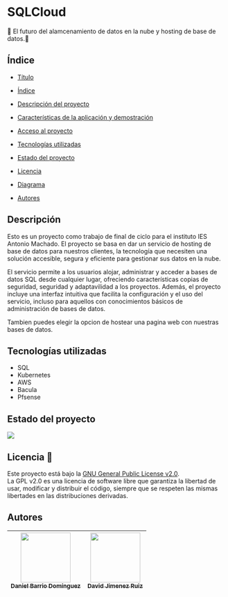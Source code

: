 # SQLCloud
:rocket: El futuro del alamcenamiento de datos en la nube y hosting de base de datos.:rocket:




## Índice

* [Título](#Proyecto-ASIR)

* [Índice](#Índice)

* [Descripción del proyecto](#descripción)

* [Características de la aplicación y demostración](#Características-de-la-aplicación-y-demostración)

* [Acceso al proyecto](#acceso-proyecto)

* [Tecnologías utilizadas](#Tecnologías-utilizadas)

* [Estado del proyecto](#Estado-del-proyecto)

* [Licencia](#Licencia-📜)

* [Diagrama](#Diagrama)

* [Autores](#Autores)

## Descripción

Esto es un proyecto como trabajo de final de ciclo para el instituto IES Antonio Machado. El proyecto se basa en dar un servicio de hosting de base de datos para nuestros clientes, la tecnología que necesiten una solución accesible, segura y eficiente para gestionar sus datos en la nube.  

El servicio permite a los usuarios alojar, administrar y acceder a bases de datos SQL desde cualquier lugar, ofreciendo características copias de seguridad, seguridad y adaptavilidad a los proyectos. Además, el proyecto incluye una interfaz intuitiva que facilita la configuración y el uso del servicio, incluso para aquellos con conocimientos básicos de administración de bases de datos. 

Tambien puedes elegir la opcion de hostear una pagina web con nuestras bases de datos.

## Tecnologías utilizadas
* SQL
* Kubernetes
* AWS
* Bacula
* Pfsense

## Estado del proyecto

<p align="left">
  <img src="https://img.shields.io/badge/STATUS-EMPEZANDO-yellow">
</p>

## Licencia 📜

Este proyecto está bajo la [GNU General Public License v2.0](https://github.com/DanieBarrio/ProyectoASIRTFG/blob/main/LICENSE).  
La GPL v2.0 es una licencia de software libre que garantiza la libertad de usar, modificar y distribuir el código, siempre que se respeten las mismas libertades en las distribuciones derivadas.

## Autores

| <div align="center"><a href="https://github.com/DanieBarrio"><img src="https://avatars.githubusercontent.com/u/145673109?v=4" width="115"/><br><sub><strong>Daniel Barrio Domínguez</strong></sub></a></div> | <div align="center"><a href="https://github.com/Davidjimenez05"><img src="https://avatars.githubusercontent.com/u/145720278?v=4" width="115"/><br><sub><strong>David Jimenez Ruiz</strong></sub></a></div> |
|:-----------------------------------------------------------------------------------------------------------------------------------------------------------:|:---------------------------------------------------------------------------------------------------------------------------------------------------------:|
